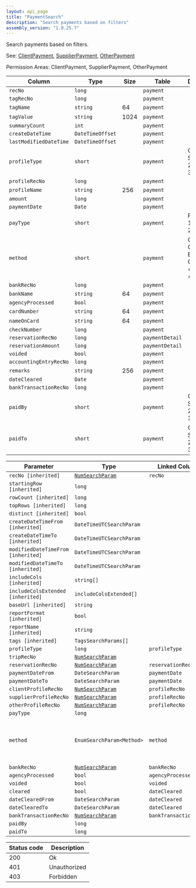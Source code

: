 ```yaml
---
layout: api_page
title: "PaymentSearch"
description: "Search payments based on filters"
assembly_version: "1.0.25.7"
---
```


Search payments based on filters.

See: [ClientPayment](ClientPayment.html), [SupplierPayment](SupplierPayment.html), [OtherPayment](OtherPayment.html)

Permission Areas: ClientPayment, SupplierPayment, OtherPayment

| Column | Type | Size | Table | Description |
| ------ | ---- | ---- | ----- | ----------- |
| `recNo` | `long` |  | `payment` | 
| `tagRecNo` | `long` |  | `payment` | 
| `tagName` | `string` | 64 | `payment` | 
| `tagValue` | `string` | 1024 | `payment` | 
| `summaryCount` | `int` |  | `payment` | 
| `createDateTime` | `DateTimeOffset` |  | `payment` | 
| `lastModifiedDateTime` | `DateTimeOffset` |  | `payment` | 
| `profileType` | `short` |  | `payment` | Client = 1, Supplier = 2, Other = 3
| `profileRecNo` | `long` |  | `payment` | 
| `profileName` | `string` | 256 | `payment` | 
| `amount` | `long` |  | `payment` | 
| `paymentDate` | `Date` |  | `payment` | 
| `payType` | `short` |  | `payment` | Received = 1, Made = 2
| `method` | `short` |  | `payment` | Cash = 1, Check = 2, EFT = 3, CreditCard = 4, Other = 99
| `bankRecNo` | `long` |  | `payment` | 
| `bankName` | `string` | 64 | `payment` | 
| `agencyProcessed` | `bool` |  | `payment` | 
| `cardNumber` | `string` | 64 | `payment` | 
| `nameOnCard` | `string` | 64 | `payment` | 
| `checkNumber` | `long` |  | `payment` | 
| `reservationRecNo` | `long` |  | `paymentDetail` | 
| `reservationAmount` | `long` |  | `paymentDetail` | 
| `voided` | `bool` |  | `payment` | 
| `accountingEntryRecNo` | `long` |  | `payment` | 
| `remarks` | `string` | 256 | `payment` | 
| `dateCleared` | `Date` |  | `payment` | 
| `bankTransactionRecNo` | `long` |  | `payment` | 
| `paidBy` | `short` |  | `payment` | Client = 1, Supplier = 2, Other = 3
| `paidTo` | `short` |  | `payment` | Client = 1, Supplier = 2, Other = 3

| Parameter | Type | Linked Column | Description |
| --------- | ---- | ------------- | ----------- |
| `recNo [inherited]` | [`NumSearchParam`](NumSearchParam) | `recNo` | 
| `startingRow [inherited]` | `long` |  | 
| `rowCount [inherited]` | `long` |  | 
| `topRows [inherited]` | `long` |  | 
| `distinct [inherited]` | `bool` |  | 
| `createDateTimeFrom [inherited]` | `DateTimeUTCSearchParam` |  | 
| `createDateTimeTo [inherited]` | `DateTimeUTCSearchParam` |  | 
| `modifiedDateTimeFrom [inherited]` | `DateTimeUTCSearchParam` |  | 
| `modifiedDateTimeTo [inherited]` | `DateTimeUTCSearchParam` |  | 
| `includeCols [inherited]` | `string[]` |  | 
| `includeColsExtended [inherited]` | `includeColsExtended[]` |  | 
| `baseUrl [inherited]` | `string` |  | 
| `reportFormat [inherited]` | `bool` |  | 
| `reportName [inherited]` | `string` |  | 
| `tags [inherited]` | `TagsSearchParams[]` |  | 
| `profileType` | `long` | `profileType` | 
| `tripRecNo` | [`NumSearchParam`](NumSearchParam) |  | 
| `reservationRecNo` | [`NumSearchParam`](NumSearchParam) | `reservationRecNo` | 
| `paymentDateFrom` | `DateSearchParam` | `paymentDate` | 
| `paymentDateTo` | `DateSearchParam` | `paymentDate` | 
| `clientProfileRecNo` | [`NumSearchParam`](NumSearchParam) | `profileRecNo` | 
| `supplierProfileRecNo` | [`NumSearchParam`](NumSearchParam) | `profileRecNo` | 
| `otherProfileRecNo` | [`NumSearchParam`](NumSearchParam) | `profileRecNo` | 
| `payType` | `long` |  | 
| `method` | `EnumSearchParam<Method>` | `method` | Cash = 1, Check = 2, EFT = 3, CreditCard = 4, Other = 99
| `bankRecNo` | [`NumSearchParam`](NumSearchParam) | `bankRecNo` | 
| `agencyProcessed` | `bool` | `agencyProcessed` | 
| `voided` | `bool` | `voided` | 
| `cleared` | `bool` | `dateCleared` | 
| `dateClearedFrom` | `DateSearchParam` | `dateCleared` | 
| `dateClearedTo` | `DateSearchParam` | `dateCleared` | 
| `bankTransactionRecNo` | [`NumSearchParam`](NumSearchParam) | `bankTransactionRecNo` | 
| `paidBy` | `long` |  | 
| `paidTo` | `long` |  | 

| Status code | Description |
| ----------- | ----------- |
| 200 | Ok |
| 401 | Unauthorized |
| 403 | Forbidden |


